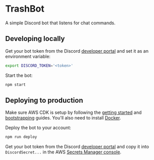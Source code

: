 # TrashBot
A simple Discord bot that listens for chat commands.

## Developing locally
Get your bot token from the Discord [developer portal](https://discord.com/developers/applications) and set it as an environment variable:
```bash
export DISCORD_TOKEN='<token>'
```

Start the bot:
```bash
npm start
```

## Deploying to production
Make sure AWS CDK is setup by following the [getting started](https://docs.aws.amazon.com/cdk/latest/guide/getting_started.html#getting_started_prerequisites) and [bootstrapping](https://docs.aws.amazon.com/cdk/latest/guide/bootstrapping.html#bootstrapping-howto) guides. You'll also need to install [Docker](https://www.docker.com/products/docker-desktop).

Deploy the bot to your account:
```bash
npm run deploy
```

Get your bot token from the Discord [developer portal](https://discord.com/developers/applications) and copy it into `DiscordSecret...` in the AWS [Secrets Manager console](https://console.aws.amazon.com/secretsmanager). 
